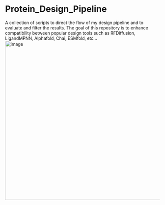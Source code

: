 # Protein_Design_Pipeline
A collection of scripts to direct the flow of my design pipeline and to evaluate and filter the results.
The goal of this repository is to enhance compatibility between popular design tools such as RFDiffusion, LigandMPNN, Alphafold, Chai, ESMfold, etc...
<img width="519" alt="image" src="https://github.com/user-attachments/assets/39f1a01a-fce5-478d-bed2-08798007799f" />

